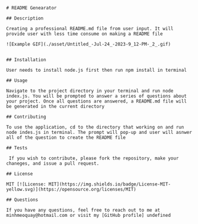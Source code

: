 

    # README Genearator 

    ## Description
    
    Creating a professional README.md file from user input. It will provide user with less time consume on making a README file

    ![Example GIF](./asset/Untitled_-Jul-24_-2023-9_12-PM-_2_.gif)

    
    ## Installation
    
    User needs to install node.js first then run npm install in terminal 
    
    ## Usage
    
    Navigate to the project directory in your terminal and run node index.js. You will be prompted to answer a series of questions about your project. Once all questions are answered, a README.md file will be generated in the current directory
    
    ## Contributing
    
    To use the application, cd to the directory that working on and run node indes.js in terminal. The prompt will pop-up and user will asnwer all of the question to create the README file
    
    ## Tests
    
     If you wish to contribute, please fork the repository, make your chaneges, and issue a pull request.
    
    ## License
    
    MIT [![License: MIT](https://img.shields.io/badge/License-MIT-yellow.svg)](https://opensource.org/licenses/MIT)
    
    ## Questions
    
    If you have any questions, feel free to reach out to me at minhmeoquay@hotmail.com or visit my [GitHub profile] undefined
